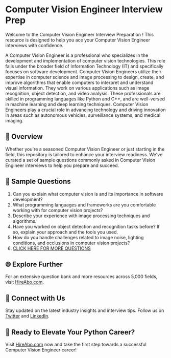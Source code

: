 # Computer Vision Engineer Interview Prep

Welcome to the Computer Vision Engineer Interview Preparation ! This resource is designed to help you ace your Computer Vision Engineer interviews with confidence.

A Computer Vision Engineer is a professional who specializes in the development and implementation of computer vision technologies. This role falls under the broader field of Information Technology (IT) and specifically focuses on software development. Computer Vision Engineers utilize their expertise in computer science and image processing to design, create, and improve algorithms that enable computers to interpret and understand visual information. They work on various applications such as image recognition, object detection, and video analysis. These professionals are skilled in programming languages like Python and C++, and are well-versed in machine learning and deep learning techniques. Computer Vision Engineers play a crucial role in advancing technology and driving innovation in areas such as autonomous vehicles, surveillance systems, and medical imaging.

## 🚀 Overview

Whether you're a seasoned Computer Vision Engineer or just starting in the field, this repository is tailored to enhance your interview readiness. We've curated a set of sample questions commonly asked in Computer Vision Engineer interviews to help you prepare and succeed.

## 📝 Sample Questions

1. Can you explain what computer vision is and its importance in software development?
2. What programming languages and frameworks are you comfortable working with for computer vision projects?
3. Describe your experience with image processing techniques and algorithms.
4. Have you worked on object detection and recognition tasks before? If so, explain your approach and the tools you used.
5. How do you handle challenges related to image noise, lighting conditions, and occlusions in computer vision projects?
6. [CLICK HERE FOR MORE QUESTIONS](https://hireabo.com/job/0_0_25/Computer%20Vision%20Engineer)

## 🌐 Explore Further

For an extensive question bank and more resources across 5,000 fields, visit [HireAbo.com](https://www.hireabo.com).

## 📱 Connect with Us

Stay updated on the latest industry insights and interview tips. Follow us on [Twitter](https://twitter.com/hireabo) and [LinkedIn](https://www.linkedin.com/in/hire-abo-3609972a8/).

## 🚀 Ready to Elevate Your Python Career?

Visit [HireAbo.com](https://www.hireabo.com) now and take the first step towards a successful Computer Vision Engineer career!